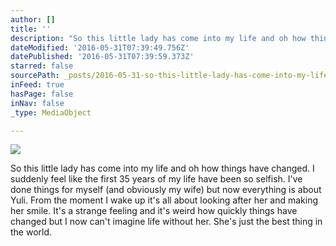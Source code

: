 ```yaml
---
author: []
title: ''
description: "So this little lady has come into my life and oh how things have changed. I suddenly feel like the first 35 years of my life have been so selfish. I've done things for myself (and obviously my wife) but now everything is about Yuli. From the moment I wake up it’s all about looking after her and making her smile. It’s a strange feeling and it’s weird how quickly things have changed but I now can’t imagine life without her. She’s just the best thing in the world. "
dateModified: '2016-05-31T07:39:49.756Z'
datePublished: '2016-05-31T07:39:59.373Z'
starred: false
sourcePath: _posts/2016-05-31-so-this-little-lady-has-come-into-my-life-and-oh-how-things.md
inFeed: true
hasPage: false
inNav: false
_type: MediaObject

---
```

![](https://the-grid-user-content.s3-us-west-2.amazonaws.com/d2193f2f-6528-4a4e-80c5-8009ffac367b.jpg)

So this little lady has come into my life and oh how things have changed. I suddenly feel like the first 35 years of my life have been so selfish. I've done things for myself (and obviously my wife) but now everything is about Yuli. From the moment I wake up it's all about looking after her and making her smile. It's a strange feeling and it's weird how quickly things have changed but I now can't imagine life without her. She's just the best thing in the world.